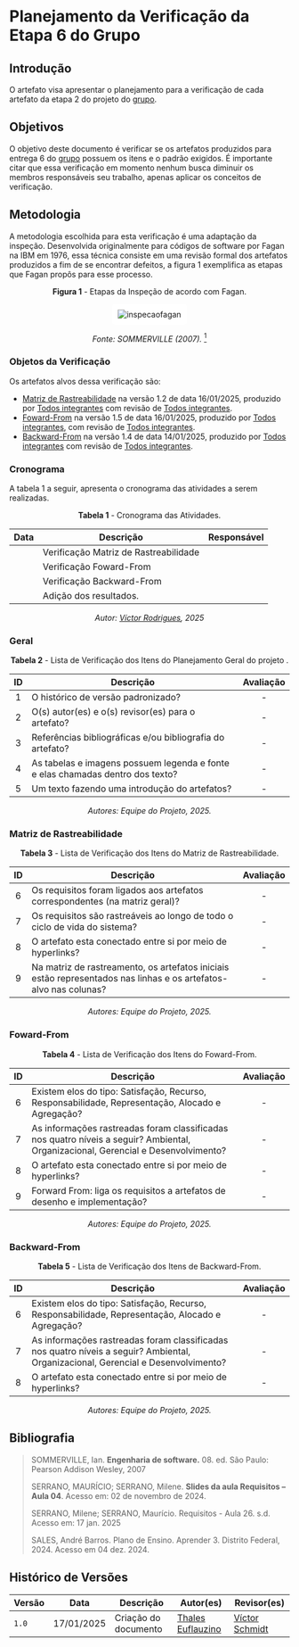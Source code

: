# Planejamento da Verificação da Etapa 6 do Grupo

## Introdução

O artefato visa apresentar o planejamento para a verificação de cada artefato da etapa 2 do projeto do [grupo](https://github.com/Requisitos-de-Software/2024.2-TesouroDireto).


## Objetivos

O objetivo deste documento é verificar se os artefatos produzidos para entrega 6 do [grupo](https://github.com/Requisitos-de-Software/2024.2-TesouroDireto) possuem os itens e o padrão exigidos. É importante citar que essa verificação em momento nenhum busca diminuir os membros responsáveis seu trabalho, apenas aplicar os conceitos de verificação.

## Metodologia

A metodologia escolhida para esta verificação é uma adaptação da inspeção. Desenvolvida originalmente para códigos de software por Fagan na IBM em 1976, essa técnica consiste em uma revisão formal dos artefatos produzidos a fim de se encontrar defeitos, a figura 1 exemplifica as etapas que Fagan propôs para esse processo.

<center>

**Figura 1** - Etapas da Inspeção de acordo com Fagan.

<style>
img[alt="inspecaofagan"] {
    background-color: white;
    padding: 10px;
    border-radius: 5px;
}
</style>

![inspecaofagan](../../../assets/inspecao-fagan.png)

_Fonte: SOMMERVILLE (2007)._ <a id="anchor_5" href="#REF5"><sup>1</sup></a>

</center>

### Objetos da Verificação

Os artefatos alvos dessa verificação são:

- [Matriz de Rastreabilidade](../../../pos-rastreabilidade/matriz-rastreabilidade.md) na versão 1.2 de data 16/01/2025, produzido por [Todos integrantes](../../../../) com revisão de [Todos integrantes](../../../../).
- [Foward-From](../../../pos-rastreabilidade/forward-from.md) na versão 1.5 de data 16/01/2025, produzido por [Todos integrantes](../../../../), com revisão de [Todos integrantes](../../../../).
- [Backward-From](../../../pos-rastreabilidade/backward-from.md) na versão 1.4 de data 14/01/2025, produzido por [Todos integrantes](../../../../) com revisão de [Todos integrantes](../../../../).
### Cronograma

A tabela 1 a seguir, apresenta o cronograma das atividades a serem realizadas.


<center>

**Tabela 1** - Cronograma das Atividades.

| Data       | Descrição                    | Responsável                                 |
| ---------- | ---------------------------- | ------------------------------------------- |
|  | Verificação Matriz de Rastreabilidade |  |
|  | Verificação Foward-From |  |
|  | Verificação Backward-From |  |
|  | Adição dos resultados.       |  |

_Autor: [Víctor Rodrigues](https://github.com/ViictorHugoo), 2025_

</center>

### Geral

<center>

**Tabela 2** - Lista de Verificação dos Itens do Planejamento Geral do projeto .

|        ID        | Descrição                                                                                                           | Avaliação  |
| :--------------: | ------------------------------------------------------------------------------------------------------------------- | :--------: | 
| 1 | O histórico de versão padronizado? | - |
| 2 | O(s) autor(es) e o(s) revisor(es) para o artefato? | - |
| 3 | Referências bibliográficas e/ou bibliografia do artefato? | - |
| 4 | As tabelas e imagens possuem legenda e fonte e elas chamadas dentro dos texto? | - |
| 5 | Um texto fazendo uma introdução do artefatos? | - |

_Autores: Equipe do Projeto, 2025._

</center>


### Matriz de Rastreabilidade

<center>

**Tabela 3** - Lista de Verificação dos Itens do Matriz de Rastreabilidade.

|        ID        | Descrição                                                                                                           | Avaliação  |
| :--------------: | ------------------------------------------------------------------------------------------------------------------- | :--------: | 
| 6 | Os requisitos foram ligados aos artefatos correspondentes (na matriz geral)? | - |
| 7 | Os requisitos são rastreáveis ao longo de todo o ciclo de vida do sistema? | - |
| 8 | O artefato esta conectado entre si por meio de hyperlinks? | - |
| 9 | Na matriz de rastreamento, os artefatos iniciais estão representados nas linhas e os artefatos-alvo nas colunas? | - |


_Autores: Equipe do Projeto, 2025._

</center>


### Foward-From

<center>

**Tabela 4** - Lista de Verificação dos Itens do Foward-From.

|        ID        | Descrição                                                                                                           | Avaliação  |
| :--------------: | ------------------------------------------------------------------------------------------------------------------- | :--------: | 
| 6 | Existem elos do tipo: Satisfação, Recurso, Responsabilidade, Representação, Alocado e Agregação? | - |
| 7 | As informações rastreadas foram classificadas nos quatro níveis a seguir? Ambiental, Organizacional, Gerencial e Desenvolvimento? | - |
| 8 | O artefato esta conectado entre si por meio de hyperlinks? | - |
| 9 | Forward From: liga os requisitos a artefatos de desenho e implementação? | - |


_Autores: Equipe do Projeto, 2025._

</center>



### Backward-From

<center>

**Tabela 5** - Lista de Verificação dos Itens de Backward-From.

|        ID        | Descrição                                                                                                           | Avaliação  |
| :--------------: | ------------------------------------------------------------------------------------------------------------------- | :--------: | 
| 6 | Existem elos do tipo: Satisfação, Recurso, Responsabilidade, Representação, Alocado e Agregação? | - |
| 7 | As informações rastreadas foram classificadas nos quatro níveis a seguir? Ambiental, Organizacional, Gerencial e Desenvolvimento? | - |
| 8 | O artefato esta conectado entre si por meio de hyperlinks? | - |

_Autores: Equipe do Projeto, 2025._

</center>



## Bibliografia
> SOMMERVILLE, Ian. **Engenharia de software.** 08. ed. São Paulo: Pearson Addison Wesley, 2007
>
> SERRANO, MAURÍCIO; SERRANO, Milene. **Slides da aula Requisitos – Aula 04**. Acesso em: 02 de novembro de 2024.
>
> SERRANO, Milene; SERRANO, Maurício. Requisitos - Aula 26. s.d. Acesso em: 17 jan. 2025
>
> SALES, André Barros. Plano de Ensino. Aprender 3. Distrito Federal, 2024. Acesso em 04 dez. 2024.
>

## Histórico de Versões

| Versão  | Data | Descrição | Autor(es) | Revisor(es) |
| -------- | ------ | ------ | ---------- | ---------- |
| `1.0` | 17/01/2025 | Criação do documento  | [Thales Euflauzino](https://github.com/thaleseuflauzino) | [Víctor Schmidt](https://github.com/moonshinerd)  |
